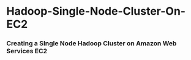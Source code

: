 # Hadoop-Single-Node-Cluster-On-EC2

### Creating a SIngle Node Hadoop Cluster on Amazon Web Services EC2
